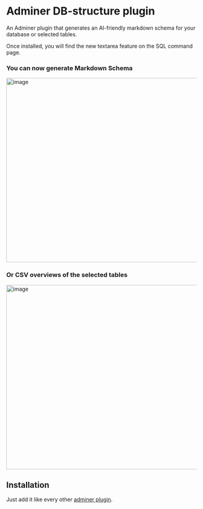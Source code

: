 # Adminer DB-structure plugin

An Adminer plugin that generates an AI-friendly markdown schema for your database or selected tables.

Once installed, you will find the new textarea feature on the SQL command page.

### You can now generate Markdown Schema
<img width="863" height="488" alt="image" src="https://github.com/user-attachments/assets/6f75111c-4902-49ea-9581-07f8e31035a6" />

### Or CSV overviews of the selected tables

<img width="863" height="488" alt="image" src="https://github.com/user-attachments/assets/a943ae63-9e1c-4b07-b055-4308f8d99448" />

## Installation

Just add it like every other [adminer plugin](https://www.adminer.org/en/plugins/#use).
